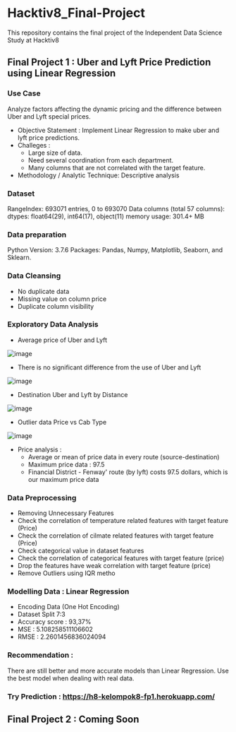 # Hacktiv8_Final-Project
 This repository contains the final project of the Independent Data Science Study at Hacktiv8

## Final Project 1 : Uber and Lyft Price Prediction using Linear Regression

### Use Case 
Analyze factors affecting the dynamic pricing and the difference between Uber and Lyft special prices.
* Objective Statement : Implement Linear Regression to make uber and lyft price predictions.
* Challeges :
  - Large size of data.
  - Need several coordination from each department.
  - Many columns that are not correlated with the target feature.
* Methodology / Analytic Technique: Descriptive analysis

### Dataset
RangeIndex: 693071 entries, 0 to 693070
Data columns (total 57 columns):
dtypes: float64(29), int64(17), object(11)
memory usage: 301.4+ MB

### Data preparation
Python Version: 3.7.6
Packages: Pandas, Numpy, Matplotlib, Seaborn, and Sklearn.

### Data Cleansing
- No duplicate data
- Missing value on column price
- Duplicate column visibility

### Exploratory Data Analysis
* Average price of Uber and Lyft

![image](https://user-images.githubusercontent.com/90852026/199748586-536efad2-319e-4e5f-b2de-0ba5bfc168b3.png)
* There is no significant difference from the use of Uber and Lyft

![image](https://user-images.githubusercontent.com/90852026/199748849-94afca5d-ba2d-4b60-8303-9e2d2014a9f7.png)
* Destination Uber and Lyft by Distance

![image](https://user-images.githubusercontent.com/90852026/199749174-d2bc457e-e144-4577-a4ac-fe9c65d4139d.png)
* Outlier data Price vs Cab Type

![image](https://user-images.githubusercontent.com/90852026/199749319-d83d9b6f-8020-4fd7-b0b4-8e1ab5ac53fe.png)
* Price analysis :
  - Average or mean of price data in every route (source-destination)
  - Maximum price data : 97.5
  - Financial District - Fenway' route (by lyft) costs 97.5 dollars, which is our maximum price data

### Data Preprocessing
- Removing Unnecessary Features
- Check the correlation of temperature related features with target feature (Price)
- Check the correlation of cilmate related features with target feature (Price)
- Check categorical value in dataset features
- Check the correlation of categorical features with target feature (price)
- Drop the features have weak correlation with target feature (price)
- Remove Outliers using IQR metho

### Modelling Data : Linear Regression
- Encoding Data (One Hot Encoding)
- Dataset Split 7:3 
- Accuracy score : 93,37%
- MSE : 5.108258511106602
- RMSE : 2.2601456836024094

### Recommendation : 
There are still better and more accurate models than Linear Regression. Use the best model when dealing with real data.

### Try Prediction : https://h8-kelompok8-fp1.herokuapp.com/


## Final Project 2 : Coming Soon
